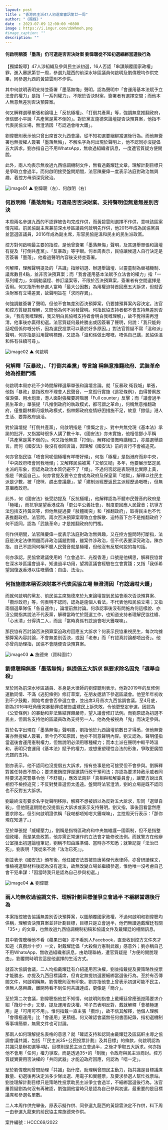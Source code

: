 ```yaml
---
layout: post
title : "香港民主派47人初選案審訊第廿一周"
author: "《獨媒》"
date  : 2023-07-09 12:00:00 +0800
image : https://i.imgur.com/zbWhmoh.png
#image_caption: ""
description: ""
---
```


#### 何啟明稱簽「墨落」仍可選是否否決財案 劉偉聰從不知初選綑綁當選後行為

<!--more-->

【獨媒報導】47人涉組織及參與民主派初選，16人否認「串謀顛覆國家政權」罪，進入審訊第廿一周，參選九龍西的前深水埗區議員何啟明及劉偉聰均作供完畢，同參選九西的黃碧雲則不作供。

其中何啟明表明支持並簽署「墨落無悔」聲明，認為聲明中「會運用基本法賦予立法會的權力」是指「一系列權力」，不限於否決財案，簽署者有選擇空間；而他本人無意無差別否決預算案。

何又解釋選舉單張和論壇上「反抗極權」、「打倒共產黨」等，強調無意推翻政府，但信鄧小平說「共產黨是罵不倒的」。對於黨友施德來論壇提否決預算案，他指不代表民協立場，無澄清因「冇諗過會咁大鑊」。

劉偉聰則表示他只曾出席首次九西會議，從不知初選要綑綁當選後行為。而他無簽署也無授權人簽署「墨落無悔」，不解名字為何出現於聲明上，他不認同亦沒提倡五大訴求。劉亦指自己不用WhatsApp，無收過組織者訊息，一度遭官質疑方便開脫。

此外，兩人均表示無收過九西協調機制文件，無看過戴耀廷文章，理解計劃目標只是爭取立會過半。而何啟明接受盤問期間，法官陳慶偉一度表示法庭對政治無興趣，着控方毋須深究政治。

![image01](https://i.imgur.com/axw1bYw.png)
▲ 劉偉聰（左）、何啟明（右）


### 何啟明稱「墨落無悔」可選是否否決財案、支持聲明但無意無差別否決

本周兩名參選九西的不認罪被告均完成作供，而黃碧雲則選擇不作供，意味該區案情完結。前民協副主席兼前深水埗區議員何啟明先作供，他2015年成為民協黨員並當選區議員，2016年成為副主席，形容民協是溫和民主的民生派政黨。

控方對何啟明最主要的指控，是他曾簽署「墨落無悔」聲明，及其選舉單張和論壇有提及「打倒共產黨」、「反暴政」等字眼。何本周表示，民協讓候選人自行決定是否簽署「墨落」，他看過聲明內容後支持並簽署。

何解釋，理解聲明提及的「共識」指辦初選、辦選舉論壇、以靈童制為替補機制、議席數目4點，並非否決預算案；而「我會運用基本法賦予立法會的權力」指「一系列權力」，如調動議程、修訂議案等，不限於否決預算案，簽署者有空間選擇是否用。何又指所有參選人當時「最大公因數」為用權迫特首回應五大訴求，但就否決財案有立場差異，故聲明旨在「求同存異」。

何強調雖簽署了聲明，但他不會無差別否決預算案，仍要據預算案內容決定。法官和控方質疑其理解，又問他為何不另發聲明。何指民協支持者都不會支持無差別否決，「我有我嘅理解，我又明白民協嘅支持者會明白我嘅理解」，故不覺得需再澄清，他事後亦贏得初選。法官質疑何最終勝出或因簽署了聲明，何說：「我只能夠話呢個係你嘅分析，因為選民投票可以基於好多原因。」對法官質疑不寫「溫和派」聲明，何亦指是沿用聲明標題，又認為「溫和係做出嚟嘅，唔係自己講，民協係溫和係有往續可尋」。

![image02](https://i.imgur.com/VmBarxZ.png)
▲ 何啟明


### 何解釋「反暴政」、「打倒共產黨」等言論 稱無意推翻政府、武裝革命始為推翻門檻

何啟明本周亦花不少時間解釋選舉單張和論壇言論。就「反暴政 衛我城」單張，他指「暴政」是指政府不理會人民聲音，一意孤行實施《逃犯條例》，由得警察放催淚彈、用水炮車，港人面對強權要跨階層「Full counter」反擊；而「議會過半 民生革命」單張提「凡推倒政府的執政模式，都可謂之革命」，何稱無意推翻政府，僅推翻林鄭月娥執政模式，指林鄭政府疫情紓困措施不足，故意「撳低」港人生活、要靠政府過活。

對於論壇提「打倒共產黨」，何啟明指是「憤慨之言」、對中共無兌現《基本法》承諾的批評，又指當時很多人講了數十年，《國安法》亦未實施，他相信鄧小平稱「共產黨是罵不倒的」。何又指他無意「打倒」，解釋如憤慨時講粗口，亦屬選舉語言。而何《國安法》後沒有收回言論，因理解《國安法》前的言行不會被追究。

何亦曾指民協「唔會同呢個極權有咩嘢好傾」，何指「極權」是指港府而非中央，「中央政府唔會同我哋傾」；又解釋民協被罵「又傾又砌」多年，他要展示堅定民主派的形象，但認為政治本質仍避不了「傾」。不過何否認是表現得比實際上黃，指是「做返自己」。何亦曾提及要令立會成為政府及保皇黨「地獄」，解釋以往民主派是少數，被「熄咪、趕出會議廳」，望「建制派經歷返民主派經歷過嘅嘢」，但無意癱瘓政府。

此外，何《國安法》後受訪提及「反抗極權」，他解釋認為不聽市民聲音的政府是「極權」，而抗爭是望香港成為「更公平公義社會」、制度更回應人民聲音；抗爭方法包括支持黃店等，但他無提過要「肢體衝突」和「推翻政府」，取得民主也不代表推翻政府。法官問，兩次否決預算案導致立會解散、迫特首下台不是推翻政府？何不認同，認為「武裝革命」才是推翻政府的門檻。

何作供期間，法官陳慶偉一度表示法庭對政治無興趣，又在控方盤問時打斷指，法庭是決定法律問題而非政治議題對錯，雖案件涉政治，但不代表要深究政治。陳亦指，自己不認同何稱不聽人民聲音就是極權，但他沒有反駁何說的每句話。

何亦承認，民協曾建議使用的「立會過半、光復香港」口號是他構思，解釋民協曾在深水埗區議會過半，知道過半功用，望將區議會經驗在立會實踐；又指「我係希望回復返香港以往嘅價值：自由、法治」。


### 何指施德來稱否決財案不代表民協立場 無澄清因「冇諗過咁大鑊」

而就何啟明的黨友、前民協主席施德來於九東論壇提到民協會兩次否決預算案、「攬炒政府」等，何表明不認同，認為是施個人看法，不代表他和民協立場；又指兩個選舉隊伍「各自運作」，論壇前無討論。何承認事後沒有問施為何這樣說、亦沒公開指其說法不代表黨，解釋當時忙於競選工作，也知道支持者理解民協往績、「心水清」分得清二人，而且「當時真係冇諗過會咁大鑊㗎嘛」。

那民協有否討論否決預算案迫政府回應五大訴求？何表示民協重視民生，每次均據預算案內容討論，不會無差別否決，或因「老奉」而「冇認真討論都唔出奇」。他亦曾向助理指，民協不會隨便否決預算案。

![image03](https://i.imgur.com/tp08nNS.png)
▲ 施德來（資料圖片）


### 劉偉聰稱無簽「墨落無悔」無提倡五大訴求 無要求除名因免「選舉自殺」

至於同為前深水埗區議員、本身是大律師的劉偉聰則表示，他對2019年的反修例運動同情、不滿《逃犯條例》修訂草案，在朋友邀請下參選區議會。他翌年年初收到不少鼓勵，開始考慮會否參選立會，並出席3月首次九西協調會議。至4月底，劉為2016年旺角衝突暴動罪成被告盧建民上訴失敗，令他更堅定參選，因認為《公安條例》的暴動和非法集結罪頗嚴苛，望入議會修訂法例。而劉原認為初選不民主，但兩名支持他的區議員改為支持另一人，他為免被視為「鬼」而決定參與。

對於名字出現在「墨落無悔」聲明書，劉指他於九西論壇前數日才得悉，但他無簽署亦無授權人簽署，至今仍不知原因，他亦不同意聲明內容。劉又認為，聲明僅指當選後會運用憲制權力，但無說明必須用哪種權力；而本土派在聲明中較平時溫和，表明只會運用《基本法》賦予的權力，或想重塑理性合法的形象，爭取更廣闊光譜的支持。

劉亦表示，他不認同也沒提倡五大訴求，指有些事是他可接受但不會參與。劉解釋對誰任特首不關心；要求撤銷控罪是邀請行政干預司法；亦認為要求特赦示威者同時要求追究警暴令他「不舒服」，應效法南非「真相與和解委員會」，讓雙方說出真相但不檢控追究；不反對雙普選但太遙遠。盤問時法官澄清，劉的立場是既不認同也不反對五大訴求。

劉最終沒有要求名字從聲明移除，解釋不想被誤以為反對五大訴求，形同「選舉自殺」，但他競選期間也沒提倡五大訴求或表示支持聲明。劉又指，事後回看當然應要求除名，但引何啟明證供稱「我哋都唔知咁大鑊㗎嘛」，主控周天行表示：「那你現在知道了。」

至於單張提「威權壓力」，劉稱是指特區政府和中央無維護一國兩制，但不是指整個政權、而是某些政策，他亦需正常運作的立法會才能修改法例。而就警方在他辦公室搜出初選論壇筆記，劉稱不知由誰準備、當時亦不知悉；就筆記提「法治已死」，劉表明「我從來不說『法治已死』」。

劉並表示《國安法》頒布後，他任國安法首被告唐英傑代表律師，亦曾研讀條文，惟檢視選舉材料後認為沒有違法，故無改變立場並繼續參選，惟他唯一沒考慮自己會干犯串謀：「因當時我只是認為自己參與初選。」

![image04](https://i.imgur.com/m50U25U.png)
▲ 劉偉聰


### 兩人均無收過協調文件、理解計劃目標僅爭立會過半 不綑綁當選後行為

本案指控被告協議無差別否決預算案，以圖顛覆國家政權，不過何啟明和劉偉聰均供稱，理解否決預算案並非計劃目標，目標只是立會過半，他們無讀過戴耀廷有關「35+」的文章，也無收過九西協調機制初稿和協議文件及戴耀廷的相關訊息。

其中劉偉聰稱他不看《蘋果日報》亦不看別人Facebook，直至收到控方文件夾才知道〈真攬炒十步〉一文，對戴耀廷倡「大殺傷力憲制武器」感意外；劉亦稱自己不用WhatsApp、無收過組織者訊息，由助理聯絡，遭官質疑是「方便的開脫理由」，劉覆問時明言這是他選擇的生活方式。

就首次協調會議，二人均指戴耀廷有介紹運用否決權，劉並指戴提及要策略性投票才能勝出、亦提及九西目標議席，但肯定無提初選要綑綁當選後行為。至於有否傳閱文件，何啟明稱無，劉偉聰則沒有印象。劉亦指他會上曾表示初選可能不民主，但無人感興趣，離開時看不到任何共識達成，更像是「簡介」。

至於第二次會議，劉偉聰指他並不知情，何啟明則指會上戴耀廷曾應張崑陽要求介紹「攬炒十步」文章，提及運用否決權，岑子杰表明反對，戴就解釋「會積極運用」是「可用可不用」。惟何指戴一直主張「攬炒」，故不信其解釋，他個人理解「會積極運用」比「會運用」更積極。何又確認會議無任何書面紀錄，指初選機制等事項簡單，無需文件也可討論。

那兩人如何理解提名表格的意思？就「確認支持和認同由戴耀廷及區諾軒主導之協調會議共識，包括「『民主派35+公民投票計劃』及其目標」的條款，何啟明認為共識只是辦初選等4點，目標則是民主派立會過半，之後才爭取五大訴求。何亦指他不會用「任何」權力爭取，而是透過35+的「制衡」令政府與民主派商討。控方質疑實要用否決權的「共同武器」才能迫政府回應，何認為「唔一定」。

至於劉偉聰則曾問助理「共識」指什麼，助理稱曾問民主動力，指共識是目標議席數量、初選後再決定派多少隊出選、用電子和實體票，及要求參選人幫忙找票站。劉並理解計劃目標只是策略性投票助民主派爭立會過半，不綑綁當選後行為。法官屢質疑劉為何沒有再確認，劉強調他當時只是認為自己參與初選，最重要的是目標議席和參選名單數。

二人本周作供完畢後，原表示擬作供、同參選九龍西的黃碧雲決定不作供，料下周一由參選九龍東的前民協主席施德來作供。

案件編號：HCCC69/2022

<!--END-->